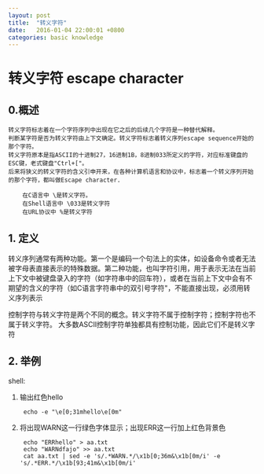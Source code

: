 ```yaml
---
layout: post
title:  "转义字符"
date:   2016-01-04 22:00:01 +0800
categories: basic knowledge 
---
```

# 转义字符 escape character

## 0.概述
    转义字符标志着在一个字符序列中出现在它之后的后续几个字符是一种替代解释。
    判断某字符是否为转义字符由上下文确定。转义字符标志着转义序列escape sequence开始的那个字符。
    转义字符原本是指ASCII的十进制27，16进制1B，8进制033所定义的字符，对应标准键盘的ESC键，老式键盘"Ctrl+["。
    后来将狭义的转义字符的含义引申开来，在各种计算机语言和协议中，标志着一个转义序列开始的那个字符，都叫做Escape character.

        在C语言中 \是转义字符。
        在Shell语言中 \033是转义字符
        在URL协议中 %是转义字符

## 1. 定义
转义序列通常有两种功能。第一个是编码一个句法上的实体，如设备命令或者无法被字母表直接表示的特殊数据。第二种功能，也叫字符引用，用于表示无法在当前上下文中被键盘录入的字符（如字符串中的回车符），或者在当前上下文中会有不期望的含义的字符（如C语言字符串中的双引号字符"，不能直接出现，必须用转义序列表示

控制字符与转义字符是两个不同的概念。转义字符不属于控制字符；控制字符也不属于转义字符。
大多数ASCII控制字符单独都具有控制功能，因此它们不是转义字符


## 2. 举例
shell: 

1. 输出红色hello

        echo -e "\e[0;31mhello\e[0m"

2. 将出现WARN这一行绿色字体显示；出现ERR这一行加上红色背景色

        echo "ERRhello" > aa.txt
        echo "WARNdfajo" >> aa.txt
        cat aa.txt | sed -e 's/.*WARN.*/\x1b[0;36m&\x1b[0m/i' -e 's/.*ERR.*/\x1b[93;41m&\x1b[0m/i'

